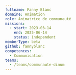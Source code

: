 ```yaml
---
fullname: Fanny Blanc
domaine: Animation
role: Animatrice de communauté
missions:
  - start: 2023-03-14
    end: 2025-06-14
    status: independent
memberType: beta
github: fannyblanc
competences:
  - Communication
teams:
  - /teams/communaute-dinum
---
```

